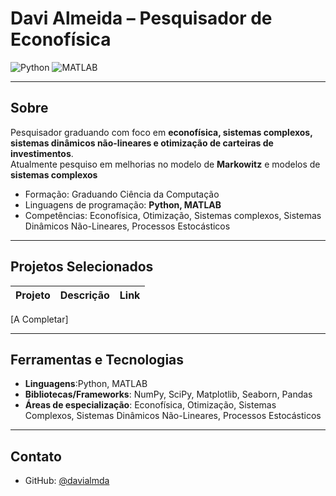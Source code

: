 # Davi Almeida – Pesquisador de Econofísica

![Python](https://img.shields.io/badge/Python-Competente-yellow)
![MATLAB](https://img.shields.io/badge/MATLAB-Competente-orange)

---

## Sobre
Pesquisador graduando com foco em **econofísica, sistemas complexos, sistemas dinâmicos não-lineares e otimização de carteiras de investimentos**.  
Atualmente pesquiso em melhorias no modelo de **Markowitz** e modelos de **sistemas complexos**

- Formação: Graduando Ciência da Computação 
- Linguagens de programação: **Python, MATLAB**  
- Competências: Econofísica, Otimização, Sistemas complexos, Sistemas Dinâmicos Não-Lineares, Processos Estocásticos  

---

## Projetos Selecionados

| Projeto | Descrição | Link |
|---------|-----------|------|
[A Completar]

---

## Ferramentas e Tecnologias

- **Linguagens**:Python, MATLAB
- **Bibliotecas/Frameworks**: NumPy, SciPy, Matplotlib, Seaborn, Pandas  
- **Áreas de especialização**: Econofísica, Otimização, Sistemas Complexos, Sistemas Dinâmicos Não-Lineares, Processos Estocásticos

---



## Contato

- GitHub: [@davialmda](https://github.com/davialmda)    

